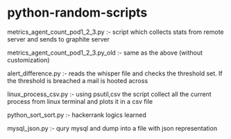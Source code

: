 # python-random-scripts

metrics_agent_count_pod1_2_3.py :- script which collects stats from remote server and sends to graphite server

metrics_agent_count_pod1_2_3.py_old :- same as the above (without customization)

alert_difference.py :- reads the whisper file and checks the threshold set. If the threshold is breached a mail is hooted across

linux_process_csv.py :- using psutil,csv the script collect all the current process from linux terminal and plots  it in a csv file

python_sort_sort.py :- hackerrank logics learned

mysql_json.py :- qury mysql and dump into a file with json representation

